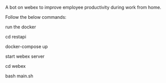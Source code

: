 A bot on webex to improve employee productivity during work from home.

Follow the below commands:

run the docker

cd restapi

docker-compose up

start webex server

cd webex

bash main.sh
